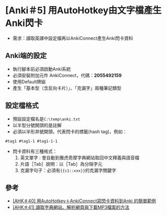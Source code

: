 # [Anki＃5] 用AutoHotkey由文字檔產生Anki閃卡

* 需求：讀取英譯中設定檔再以AnkiConnect產生Anki閃卡資料

## Anki端的設定
* 執行腳本前必須啟動Anki系統
* 必須安裝附加元件 AnkiConnect，代碼：**2055492159**
* 使用Default牌組
* 產生「基本型（含反向卡片）」、「克漏字」兩種筆記類型

## 設定檔格式
* 預設設定檔名是`C:\temp\anki.txt`
* 以半型分號開頭的是註解
* 必須以半形井號開頭，代表閃卡的標籤(hash tag)，例如：
```
#tag1 #tag1-1 #tag1-1-1
```
* 閃卡資料有三種格式：
	1. 英文單字 : 會自動到雅虎奇摩字典網站取回中文釋義與語音檔
	2. 片語［Tab］說明：以［Tab］為分隔字元
	3. 克漏字句子：必須有`{{c1::xxx}}`的克漏字關鍵字


## 參考
* [\[AHK＃40\] 用AutoHotkey＋AnkiConnect寫閃卡資料到Anki 的簡單範例](https://youtu.be/Pt7XPYzf2gc)
* [\[AHK＃41\] 讀取字典網站、解析網頁與下載MP3檔案的方法](https://youtu.be/LPk4vVnjfHk)

